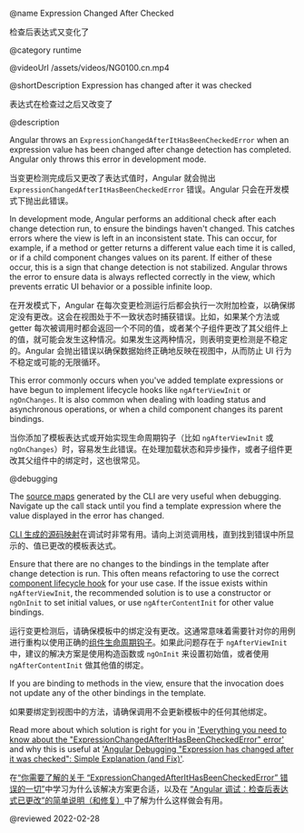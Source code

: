 @name Expression Changed After Checked

检查后表达式又变化了

@category runtime

@videoUrl /assets/videos/NG0100.cn.mp4

@shortDescription Expression has changed after it was checked

表达式在检查过之后又改变了

@description

Angular throws an `ExpressionChangedAfterItHasBeenCheckedError` when an expression value has been changed after change detection has completed. Angular only throws this error in development mode.

当变更检测完成后又更改了表达式值时，Angular 就会抛出 `ExpressionChangedAfterItHasBeenCheckedError` 错误。Angular 只会在开发模式下抛出此错误。

In development mode, Angular performs an additional check after each change detection run, to ensure the bindings haven't changed. This catches errors where the view is left in an inconsistent state. This can occur, for example, if a method or getter returns a different value each time it is called, or if a child component changes values on its parent. If either of these occur, this is a sign that change detection is not stabilized. Angular throws the error to ensure data is always reflected correctly in the view, which prevents erratic UI behavior or a possible infinite loop.

在开发模式下，Angular 在每次变更检测运行后都会执行一次附加检查，以确保绑定没有更改。这会在视图处于不一致状态时捕获错误。比如，如果某个方法或 getter 每次被调用时都会返回一个不同的值，或者某个子组件更改了其父组件上的值，就可能会发生这种情况。如果发生这两种情况，则表明变更检测是不稳定的。Angular 会抛出错误以确保数据始终正确地反映在视图中，从而防止 UI 行为不稳定或可能的无限循环。

This error commonly occurs when you've added template expressions or have begun to implement lifecycle hooks like `ngAfterViewInit` or `ngOnChanges`. It is also common when dealing with loading status and asynchronous operations, or when a child component changes its parent bindings.

当你添加了模板表达式或开始实现生命周期钩子（比如 `ngAfterViewInit` 或 `ngOnChanges`）时，容易发生此错误。在处理加载状态和异步操作，或者子组件更改其父组件中的绑定时，这也很常见。

@debugging

The [source maps](https://developer.mozilla.org/docs/Tools/Debugger/How_to/Use_a_source_map) generated by the CLI are very useful when debugging. Navigate up the call stack until you find a template expression where the value displayed in the error has changed.

[CLI 生成的源码映射](https://developer.mozilla.org/docs/Tools/Debugger/How_to/Use_a_source_map)在调试时非常有用。请向上浏览调用栈，直到找到错误中所显示的、值已更改的模板表达式。

Ensure that there are no changes to the bindings in the template after change detection is run. This often means refactoring to use the correct [component lifecycle hook](guide/lifecycle-hooks) for your use case. If the issue exists within `ngAfterViewInit`, the recommended solution is to use a constructor or `ngOnInit` to set initial values, or use `ngAfterContentInit` for other value bindings.

运行变更检测后，请确保模板中的绑定没有更改。这通常意味着需要针对你的用例进行重构以使用正确的[组件生命周期钩子](guide/lifecycle-hooks)。如果此问题存在于 `ngAfterViewInit` 中，建议的解决方案是使用构造函数或 `ngOnInit` 来设置初始值，或者使用 `ngAfterContentInit` 做其他值的绑定。

If you are binding to methods in the view, ensure that the invocation does not update any of the other bindings in the template.

如果要绑定到视图中的方法，请确保调用不会更新模板中的任何其他绑定。

Read more about which solution is right for you in ['Everything you need to know about the "ExpressionChangedAfterItHasBeenCheckedError" error'](https://indepth.dev/posts/1001/everything-you-need-to-know-about-the-expressionchangedafterithasbeencheckederror-error) and why this is useful at ['Angular Debugging "Expression has changed after it was checked": Simple Explanation (and Fix)'](https://blog.angular-university.io/angular-debugging).

在[“你需要了解的关于 “ExpressionChangedAfterItHasBeenCheckedError” 错误的一切”](https://indepth.dev/posts/1001/everything-you-need-to-know-about-the-expressionchangedafterithasbeencheckederror-error)中学习为什么该解决方案更合适，以及在 [“Angular 调试：检查后表达式已更改”的简单说明（和修复）](https://blog.angular-university.io/angular-debugging)中了解为什么这样做会有用。

<!-- links -->

<!-- external links -->

<!-- end links -->

@reviewed 2022-02-28